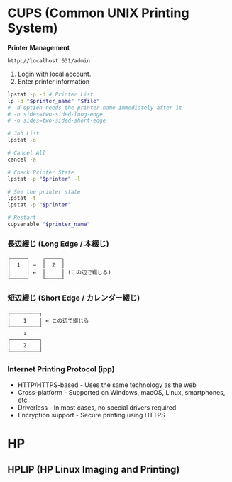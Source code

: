 # CUPS (Common UNIX Printing System)

**Printer Management**

`http://localhost:631/admin`
1. Login with local account.
2. Enter printer information


```bash
lpstat -p -d # Printer List
lp -d "$printer_name" "$file"
# -d option needs the printer name immediately after it 
# -o sides=two-sided-long-edge
# -o sides=two-sided-short-edge

# Job List
lpstat -o

# Cancel All
cancel -a

# Check Printer State
lpstat -p "$printer" -l

# See the printer state
lpstat -t
lpstat -p "$printer"

# Restart
cupsenable "$printer_name"
```


### 長辺綴じ (Long Edge / 本綴じ)

```
┌─────┐    ┌─────┐
│  1  │ →  │  2  │
│     │ ←  │     │ (この辺で綴じる)
└─────┘    └─────┘
```

### 短辺綴じ (Short Edge / カレンダー綴じ)
```
┌─────────┐
│    1    │ ← この辺で綴じる
└─────────┘
     ↓
┌─────────┐
│    2    │
└─────────┘
```

### Internet Printing Protocol (ipp)

* HTTP/HTTPS-based - Uses the same technology as the web
* Cross-platform - Supported on Windows, macOS, Linux, smartphones, etc.
* Driverless - In most cases, no special drivers required
* Encryption support - Secure printing using HTTPS

# HP
## HPLIP (HP Linux Imaging and Printing)
